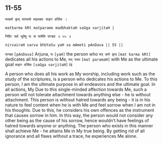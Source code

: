 ## 11-55


```shloka-sa
मत्कर्म कृत् मत्परमो मद्भक्तः सङ्ग वर्जितः ।
```
```shloka-sa-hk
matkarma kRt matparamo madbhaktaH saGga varjitaH |
```
```shloka-sa
निर्वैरः सर्व भूतेषु यः स मामेति पान्डव ॥ ५५ ॥
```
```shloka-sa-hk
nirvairaH sarva bhUteSu yaH sa mAmeti pAnDava || 55 ||
```

`पान्डव` `[pAnDava]` Arjuna, `यः` `[yaH]` the person who `मत् कर्म कृत्` `[mat karma kRt]` dedicates all his actions to Me, `मत् परमः` `[mat paramaH]` with Me as the ultimate goal `सङ्ग वर्जितः` `[saGga varjitaH]` is



A person who does all his work as My worship, including work such as the study of the scriptures, is a person who dedicates his actions to Me. To this person, I am the ultimate purpose in all endeavors and the ultimate goal. 
In all actions, My 
Due to this single-minded affection towards Me, such a person will not tolerate attachment towards anything else - he is without attachment. 
This person is without hatred towards any being - it is in his nature to feel content when he is with Me and feel sorrow when I am not in his thoughts. Due to this, he considers his own offences as the instrument that causes sorrow in him. In this way, the person would not consider any other being as the cause of his sorrow, hence wouldn’t have feelings of hatred towards anyone or anything. 
The person who exists in this manner shall achieve Me - he attains Me in My true being. By getting rid of all ignorance and all flaws without a trace, he experiences Me alone.


